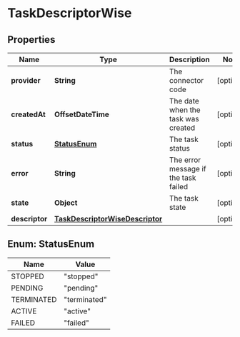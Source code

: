 

# TaskDescriptorWise


## Properties

| Name | Type | Description | Notes |
|------------ | ------------- | ------------- | -------------|
|**provider** | **String** | The connector code |  [optional] |
|**createdAt** | **OffsetDateTime** | The date when the task was created |  [optional] |
|**status** | [**StatusEnum**](#StatusEnum) | The task status |  [optional] |
|**error** | **String** | The error message if the task failed |  [optional] |
|**state** | **Object** | The task state |  [optional] |
|**descriptor** | [**TaskDescriptorWiseDescriptor**](TaskDescriptorWiseDescriptor.md) |  |  [optional] |



## Enum: StatusEnum

| Name | Value |
|---- | -----|
| STOPPED | &quot;stopped&quot; |
| PENDING | &quot;pending&quot; |
| TERMINATED | &quot;terminated&quot; |
| ACTIVE | &quot;active&quot; |
| FAILED | &quot;failed&quot; |



